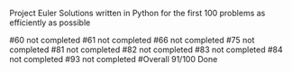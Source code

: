 Project Euler
 Solutions written in Python for the first 100 problems as efficiently as possible

#60 not completed
#61 not completed
#66 not completed
#75 not completed
#81 not completed
#82 not completed
#83 not completed
#84 not completed
#93 not completed
#Overall 91/100 Done

